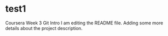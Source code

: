 # test1
Coursera Week 3 Git Intro
I am editing the README file. Adding some more details about the project description.
